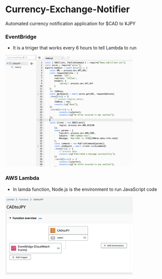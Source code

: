 # Currency-Exchange-Notifier

Automated currency notification application for $CAD to ¥JPY

### EventBridge
- It is a trriger that works every 6 hours to tell Lambda to run
<img alt="AWS" src="https://raw.githubusercontent.com/ShingoTennichi/Currency-Exchange-Notifier/main/Images/Lambda%20Function%20-%20Code.png" width="400" />

### AWS Lambda
- In lamda function, Node.js is the environment to run JavaScript code

<img alt="AWS" src="https://github.com/ShingoTennichi/Currency-Exchange-Notifier/blob/main/Images/Lambda%20Function%20-%20Overview.png" width="400" />
